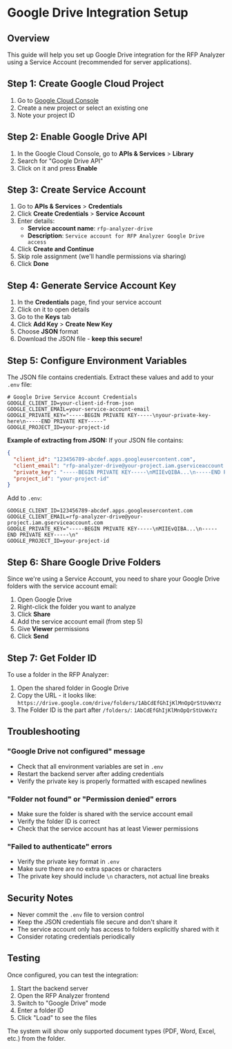 # Google Drive Integration Setup

## Overview
This guide will help you set up Google Drive integration for the RFP Analyzer using a Service Account (recommended for server applications).

## Step 1: Create Google Cloud Project

1. Go to [Google Cloud Console](https://console.cloud.google.com/)
2. Create a new project or select an existing one
3. Note your project ID

## Step 2: Enable Google Drive API

1. In the Google Cloud Console, go to **APIs & Services** > **Library**
2. Search for "Google Drive API"
3. Click on it and press **Enable**

## Step 3: Create Service Account

1. Go to **APIs & Services** > **Credentials**
2. Click **Create Credentials** > **Service Account**
3. Enter details:
   - **Service account name**: `rfp-analyzer-drive`
   - **Description**: `Service account for RFP Analyzer Google Drive access`
4. Click **Create and Continue**
5. Skip role assignment (we'll handle permissions via sharing)
6. Click **Done**

## Step 4: Generate Service Account Key

1. In the **Credentials** page, find your service account
2. Click on it to open details
3. Go to the **Keys** tab
4. Click **Add Key** > **Create New Key**
5. Choose **JSON** format
6. Download the JSON file - **keep this secure!**

## Step 5: Configure Environment Variables

The JSON file contains credentials. Extract these values and add to your `.env` file:

```env
# Google Drive Service Account Credentials
GOOGLE_CLIENT_ID=your-client-id-from-json
GOOGLE_CLIENT_EMAIL=your-service-account-email
GOOGLE_PRIVATE_KEY="-----BEGIN PRIVATE KEY-----\nyour-private-key-here\n-----END PRIVATE KEY-----"
GOOGLE_PROJECT_ID=your-project-id
```

**Example of extracting from JSON:**
If your JSON file contains:
```json
{
  "client_id": "123456789-abcdef.apps.googleusercontent.com",
  "client_email": "rfp-analyzer-drive@your-project.iam.gserviceaccount.com",
  "private_key": "-----BEGIN PRIVATE KEY-----\nMIIEvQIBA...\n-----END PRIVATE KEY-----\n",
  "project_id": "your-project-id"
}
```

Add to `.env`:
```env
GOOGLE_CLIENT_ID=123456789-abcdef.apps.googleusercontent.com
GOOGLE_CLIENT_EMAIL=rfp-analyzer-drive@your-project.iam.gserviceaccount.com
GOOGLE_PRIVATE_KEY="-----BEGIN PRIVATE KEY-----\nMIIEvQIBA...\n-----END PRIVATE KEY-----\n"
GOOGLE_PROJECT_ID=your-project-id
```

## Step 6: Share Google Drive Folders

Since we're using a Service Account, you need to share your Google Drive folders with the service account email:

1. Open Google Drive
2. Right-click the folder you want to analyze
3. Click **Share**
4. Add the service account email (from step 5)
5. Give **Viewer** permissions
6. Click **Send**

## Step 7: Get Folder ID

To use a folder in the RFP Analyzer:

1. Open the shared folder in Google Drive
2. Copy the URL - it looks like: `https://drive.google.com/drive/folders/1AbCdEfGhIjKlMnOpQrStUvWxYz`
3. The Folder ID is the part after `/folders/`: `1AbCdEfGhIjKlMnOpQrStUvWxYz`

## Troubleshooting

### "Google Drive not configured" message
- Check that all environment variables are set in `.env`
- Restart the backend server after adding credentials
- Verify the private key is properly formatted with escaped newlines

### "Folder not found" or "Permission denied" errors
- Make sure the folder is shared with the service account email
- Verify the folder ID is correct
- Check that the service account has at least Viewer permissions

### "Failed to authenticate" errors  
- Verify the private key format in `.env`
- Make sure there are no extra spaces or characters
- The private key should include `\n` characters, not actual line breaks

## Security Notes

- Never commit the `.env` file to version control
- Keep the JSON credentials file secure and don't share it
- The service account only has access to folders explicitly shared with it
- Consider rotating credentials periodically

## Testing

Once configured, you can test the integration:

1. Start the backend server
2. Open the RFP Analyzer frontend  
3. Switch to "Google Drive" mode
4. Enter a folder ID
5. Click "Load" to see the files

The system will show only supported document types (PDF, Word, Excel, etc.) from the folder.